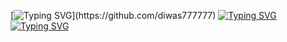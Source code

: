 [![Typing SVG](https://readme-typing-svg.demolab.com?font=Fira+Code&pause=5000&width=435&lines=I'm+Diwas+Shrestha.)](https://github.com/diwas777777)
[![Typing SVG](https://readme-typing-svg.demolab.com?font=Fira+Code&pause=5000&width=435&lines=%F0%9F%91%80+I%E2%80%99m+interested+in+Coding%F0%9F%91%A8%F0%9F%8F%BB%E2%80%8D%F0%9F%92%BB)](https://github.com/diwas777777)
[![Typing SVG](https://readme-typing-svg.demolab.com?font=Fira+Code&pause=5000&width=435&lines=%F0%9F%8C%B1+I%E2%80%99m+currently+learning+Python%F0%9F%90%8D)](https://github.com/diwas777777)


<!---
diwas777777/diwas777777 is a ✨ special ✨ repository because its `README.md` (this file) appears on your GitHub profile.
You can click the Preview link to take a look at your changes.
--->
